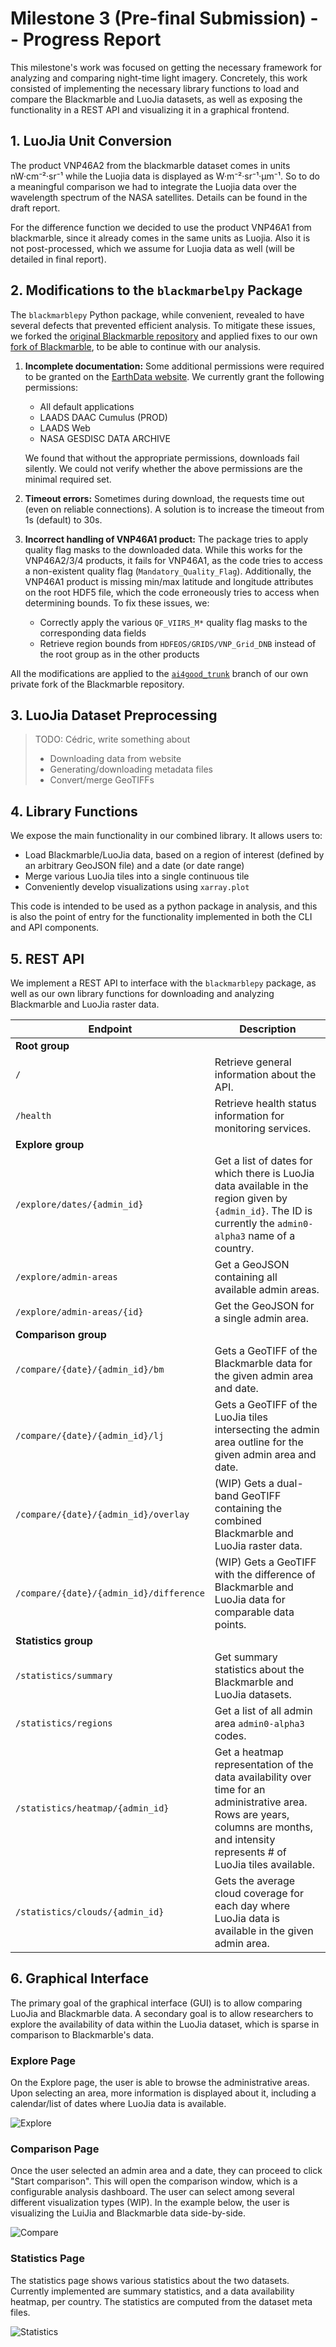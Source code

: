 # Milestone 3 (Pre-final Submission) -- Progress Report

This milestone's work was focused on getting the necessary framework for analyzing and comparing night-time light
imagery. Concretely, this work consisted of implementing the necessary library functions to load and compare the
Blackmarble and LuoJia datasets, as well as exposing the functionality in a REST API and visualizing it in a graphical
frontend.

## 1. LuoJia Unit Conversion

The product VNP46A2 from the blackmarble dataset comes in units nW·cm⁻²·sr⁻¹ while the Luojia data is displayed as
W·m⁻²·sr⁻¹·μm⁻¹. So to do a meaningful comparison we had to integrate the Luojia data over the wavelength spectrum of
the NASA satellites. Details can be found in the draft report.

For the difference function we decided to use the product VNP46A1 from blackmarble, since it already comes in the same
units as Luojia. Also it is not post-processed, which we assume for Luojia data as well (will be detailed in final
report).

## 2. Modifications to the `blackmarbelpy` Package

The `blackmarblepy` Python package, while convenient, revealed to have several defects that prevented efficient
analysis. To mitigate these issues, we forked the
[original Blackmarble repository](https://github.com/worldbank/blackmarblepy) and applied fixes to our own
[fork of Blackmarble](https://github.com/fedj99/blackmarblepy), to be able to continue with our analysis.

1. **Incomplete documentation:** Some additional permissions were required to be granted on the
   [EarthData website](https://urs.earthdata.nasa.gov/). We currently grant the following permissions:

    - All default applications
    - LAADS DAAC Cumulus (PROD)
    - LAADS Web
    - NASA GESDISC DATA ARCHIVE

    We found that without the appropriate permissions, downloads fail silently. We could not verify whether the above
    permissions are the minimal required set.

2. **Timeout errors:** Sometimes during download, the requests time out (even on reliable connections). A solution is to
   increase the timeout from 1s (default) to 30s.

3. **Incorrect handling of VNP46A1 product:** The package tries to apply quality flag masks to the downloaded data.
   While this works for the VNP46A2/3/4 products, it fails for VNP46A1, as the code tries to access a non-existent
   quality flag (`Mandatory_Quality_Flag`). Additionally, the VNP46A1 product is missing min/max latitude and longitude
   attributes on the root HDF5 file, which the code erroneously tries to access when determining bounds. To fix these
   issues, we:

    - Correctly apply the various `QF_VIIRS_M*` quality flag masks to the corresponding data fields
    - Retrieve region bounds from `HDFEOS/GRIDS/VNP_Grid_DNB` instead of the root group as in the other products

All the modifications are applied to the [`ai4good_trunk`](https://github.com/fedj99/blackmarblepy/tree/ai4good_trunk)
branch of our own private fork of the Blackmarble repository.

## 3. LuoJia Dataset Preprocessing

> TODO: Cédric, write something about
>
> -   Downloading data from website
> -   Generating/downloading metadata files
> -   Convert/merge GeoTIFFs

## 4. Library Functions

We expose the main functionality in our combined library. It allows users to:

-   Load Blackmarble/LuoJia data, based on a region of interest (defined by an arbitrary GeoJSON file) and a date (or
    date range)
-   Merge various LuoJia tiles into a single continuous tile
-   Conveniently develop visualizations using `xarray.plot`

This code is intended to be used as a python package in analysis, and this is also the point of entry for the
functionality implemented in both the CLI and API components.

## 5. REST API

We implement a REST API to interface with the `blackmarblepy` package, as well as our own library functions for
downloading and analyzing Blackmarble and LuoJia raster data.

| Endpoint                                | Description                                                                                                                                                                           |
| --------------------------------------- | ------------------------------------------------------------------------------------------------------------------------------------------------------------------------------------- |
| **Root group**                          |                                                                                                                                                                                       |
| `/`                                     | Retrieve general information about the API.                                                                                                                                           |
| `/health`                               | Retrieve health status information for monitoring services.                                                                                                                           |
| **Explore group**                       |                                                                                                                                                                                       |
| `/explore/dates/{admin_id}`             | Get a list of dates for which there is LuoJia data available in the region given by `{admin_id}`. The ID is currently the `admin0-alpha3` name of a country.                          |
| `/explore/admin-areas`                  | Get a GeoJSON containing all available admin areas.                                                                                                                                   |
| `/explore/admin-areas/{id}`             | Get the GeoJSON for a single admin area.                                                                                                                                              |
| **Comparison group**                    |                                                                                                                                                                                       |
| `/compare/{date}/{admin_id}/bm`         | Gets a GeoTIFF of the Blackmarble data for the given admin area and date.                                                                                                             |
| `/compare/{date}/{admin_id}/lj`         | Gets a GeoTIFF of the LuoJia tiles intersecting the admin area outline for the given admin area and date.                                                                             |
| `/compare/{date}/{admin_id}/overlay`    | (WIP) Gets a dual-band GeoTIFF containing the combined Blackmarble and LuoJia raster data.                                                                                            |
| `/compare/{date}/{admin_id}/difference` | (WIP) Gets a GeoTIFF with the difference of Blackmarble and LuoJia data for comparable data points.                                                                                   |
| **Statistics group**                    |                                                                                                                                                                                       |
| `/statistics/summary`                   | Get summary statistics about the Blackmarble and LuoJia datasets.                                                                                                                     |
| `/statistics/regions`                   | Get a list of all admin area `admin0-alpha3` codes.                                                                                                                                   |
| `/statistics/heatmap/{admin_id}`        | Get a heatmap representation of the data availability over time for an administrative area. Rows are years, columns are months, and intensity represents # of LuoJia tiles available. |
| `/statistics/clouds/{admin_id}`         | Gets the average cloud coverage for each day where LuoJia data is available in the given admin area.                                                                                  |

## 6. Graphical Interface

The primary goal of the graphical interface (GUI) is to allow comparing LuoJia and Blackmarble data. A secondary goal is
to allow researchers to explore the availability of data within the LuoJia dataset, which is sparse in comparison to
Blackmarble's data.

### Explore Page

On the Explore page, the user is able to browse the administrative areas. Upon selecting an area, more information is
displayed about it, including a calendar/list of dates where LuoJia data is available.

![Explore](../../assets/explore1.png)

### Comparison Page

Once the user selected an admin area and a date, they can proceed to click "Start comparison". This will open the
comparison window, which is a configurable analysis dashboard. The user can select among several different visualization
types (WIP). In the example below, the user is visualizing the LuiJia and Blackmarble data side-by-side.

![Compare](../../assets/compare1.png)

### Statistics Page

The statistics page shows various statistics about the two datasets. Currently implemented are summary statistics, and a
data availability heatmap, per country. The statistics are computed from the dataset meta files.

![Statistics](../../assets/statistics1.png)
